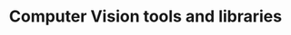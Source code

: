 ---
title: Computer Vision tools and libraries
tags: [Computer Vision, Research, Toolkits]
style: fill
color: primary
description: For Applied AI and Research
external_url: https://medium.com/the-research-nest/computer-vision-tools-and-libraries-52bb34023bdf
---